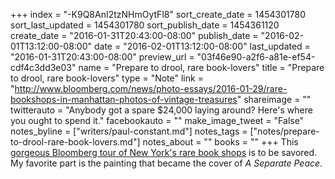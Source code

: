 +++
index = "-K9Q8AnI2tzNHmOytFl8"
sort_create_date = 1454301780
sort_last_updated = 1454301780
sort_publish_date = 1454361120
create_date = "2016-01-31T20:43:00-08:00"
publish_date = "2016-02-01T13:12:00-08:00"
date = "2016-02-01T13:12:00-08:00"
last_updated = "2016-01-31T20:43:00-08:00"
preview_url = "03f46e90-a2f6-a81e-ef54-cdf4c3dd3e03"
name = "Prepare to drool, rare book-lovers"
title = "Prepare to drool, rare book-lovers"
type = "Note"
link = "http://www.bloomberg.com/news/photo-essays/2016-01-29/rare-bookshops-in-manhattan-photos-of-vintage-treasures"
shareimage = ""
twitterauto = "Anybody got a spare $24,000 laying around? Here's where you ought to spend it."
facebookauto = ""
make_image_tweet = "False"
notes_byline = ["writers/paul-constant.md"]
notes_tags = ["notes/prepare-to-drool-rare-book-lovers.md"]
notes_about = ""
books = ""
+++
This [gorgeous Bloomberg tour of New York's rare book shops](http://www.bloomberg.com/news/photo-essays/2016-01-29/rare-bookshops-in-manhattan-photos-of-vintage-treasures) is to be savored. My favorite part is the painting that became the cover of *A Separate Peace*.